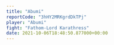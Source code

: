 ```yaml
---
title: "Abumi"
reportCode: "3hHY2MRKgrdDkTPj"
player: "Abumi"
fight: "Fathom-Lord Karathress"
date: 2021-10-06T18:48:50.877000+00:00
---
```

